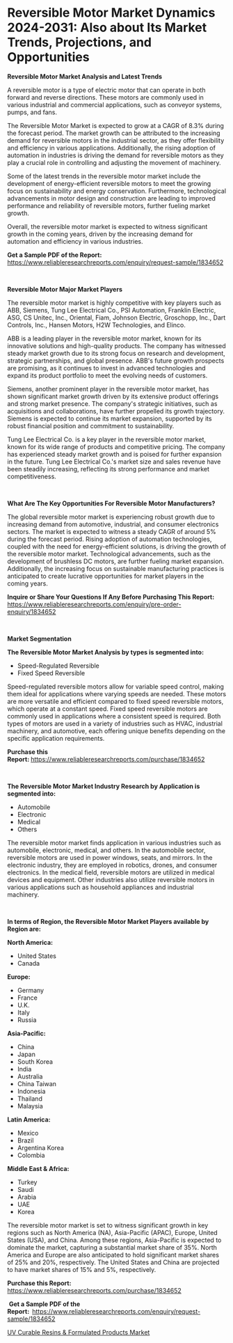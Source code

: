<p><h1>Reversible Motor Market Dynamics 2024-2031: Also about Its Market Trends, Projections, and Opportunities</h1></p><p><strong>Reversible Motor Market Analysis and Latest Trends</strong></p>
<p><p>A reversible motor is a type of electric motor that can operate in both forward and reverse directions. These motors are commonly used in various industrial and commercial applications, such as conveyor systems, pumps, and fans.</p><p>The Reversible Motor Market is expected to grow at a CAGR of 8.3% during the forecast period. The market growth can be attributed to the increasing demand for reversible motors in the industrial sector, as they offer flexibility and efficiency in various applications. Additionally, the rising adoption of automation in industries is driving the demand for reversible motors as they play a crucial role in controlling and adjusting the movement of machinery.</p><p>Some of the latest trends in the reversible motor market include the development of energy-efficient reversible motors to meet the growing focus on sustainability and energy conservation. Furthermore, technological advancements in motor design and construction are leading to improved performance and reliability of reversible motors, further fueling market growth.</p><p>Overall, the reversible motor market is expected to witness significant growth in the coming years, driven by the increasing demand for automation and efficiency in various industries.</p></p>
<p><strong>Get a Sample PDF of the Report:&nbsp;</strong> <a href="https://www.reliableresearchreports.com/enquiry/request-sample/1834652">https://www.reliableresearchreports.com/enquiry/request-sample/1834652</a></p>
<p>&nbsp;</p>
<p><strong>Reversible Motor Major Market Players</strong></p>
<p><p>The reversible motor market is highly competitive with key players such as ABB, Siemens, Tung Lee Electrical Co., PSI Automation, Franklin Electric, ASG, CS Unitec, Inc., Oriental, Fiam, Johnson Electric, Groschopp, Inc., Dart Controls, Inc., Hansen Motors, H2W Technologies, and Elinco.</p><p>ABB is a leading player in the reversible motor market, known for its innovative solutions and high-quality products. The company has witnessed steady market growth due to its strong focus on research and development, strategic partnerships, and global presence. ABB's future growth prospects are promising, as it continues to invest in advanced technologies and expand its product portfolio to meet the evolving needs of customers.</p><p>Siemens, another prominent player in the reversible motor market, has shown significant market growth driven by its extensive product offerings and strong market presence. The company's strategic initiatives, such as acquisitions and collaborations, have further propelled its growth trajectory. Siemens is expected to continue its market expansion, supported by its robust financial position and commitment to sustainability.</p><p>Tung Lee Electrical Co. is a key player in the reversible motor market, known for its wide range of products and competitive pricing. The company has experienced steady market growth and is poised for further expansion in the future. Tung Lee Electrical Co.'s market size and sales revenue have been steadily increasing, reflecting its strong performance and market competitiveness.</p></p>
<p>&nbsp;</p>
<p><strong>What Are The Key Opportunities For Reversible Motor Manufacturers?</strong></p>
<p><p>The global reversible motor market is experiencing robust growth due to increasing demand from automotive, industrial, and consumer electronics sectors. The market is expected to witness a steady CAGR of around 5% during the forecast period. Rising adoption of automation technologies, coupled with the need for energy-efficient solutions, is driving the growth of the reversible motor market. Technological advancements, such as the development of brushless DC motors, are further fueling market expansion. Additionally, the increasing focus on sustainable manufacturing practices is anticipated to create lucrative opportunities for market players in the coming years.</p></p>
<p><strong>Inquire or Share Your Questions If Any Before Purchasing This Report:</strong> <a href="https://www.reliableresearchreports.com/enquiry/pre-order-enquiry/1834652">https://www.reliableresearchreports.com/enquiry/pre-order-enquiry/1834652</a></p>
<p>&nbsp;</p>
<p><strong>Market Segmentation</strong></p>
<p><strong>The Reversible Motor Market Analysis by types is segmented into:</strong></p>
<p><ul><li>Speed-Regulated Reversible</li><li>Fixed Speed Reversible</li></ul></p>
<p><p>Speed-regulated reversible motors allow for variable speed control, making them ideal for applications where varying speeds are needed. These motors are more versatile and efficient compared to fixed speed reversible motors, which operate at a constant speed. Fixed speed reversible motors are commonly used in applications where a consistent speed is required. Both types of motors are used in a variety of industries such as HVAC, industrial machinery, and automotive, each offering unique benefits depending on the specific application requirements.</p></p>
<p><strong>Purchase this Report:&nbsp;</strong><a href="https://www.reliableresearchreports.com/purchase/1834652">https://www.reliableresearchreports.com/purchase/1834652</a></p>
<p>&nbsp;</p>
<p><strong>The Reversible Motor Market Industry Research by Application is segmented into:</strong></p>
<p><ul><li>Automobile</li><li>Electronic</li><li>Medical</li><li>Others</li></ul></p>
<p><p>The reversible motor market finds application in various industries such as automobile, electronic, medical, and others. In the automobile sector, reversible motors are used in power windows, seats, and mirrors. In the electronic industry, they are employed in robotics, drones, and consumer electronics. In the medical field, reversible motors are utilized in medical devices and equipment. Other industries also utilize reversible motors in various applications such as household appliances and industrial machinery.</p></p>
<p>&nbsp;</p>
<p><strong>In terms of Region, the Reversible Motor Market Players available by Region are:</strong></p>
<p>
    <p> <strong> North America: </strong>
        <ul>
            <li>United States</li>
            <li>Canada</li>
        </ul>
        </p> 
    <p> <strong> Europe: </strong>
        <ul>
            <li>Germany</li>
            <li>France</li>
            <li>U.K.</li>
            <li>Italy</li>
            <li>Russia</li>
        </ul>
        </p> 
    <p> <strong> Asia-Pacific: </strong>
        <ul>
            <li>China</li>
            <li>Japan</li>
            <li>South Korea</li>
            <li>India</li>
            <li>Australia</li>
            <li>China Taiwan</li>
            <li>Indonesia</li>
            <li>Thailand</li>
            <li>Malaysia</li>
        </ul>
        </p> 
    <p> <strong> Latin America: </strong>
        <ul>
            <li>Mexico</li>
            <li>Brazil</li>
            <li>Argentina Korea</li>
            <li>Colombia</li>
        </ul>
        </p> 
    <p> <strong> Middle East & Africa: </strong>
        <ul>
            <li>Turkey</li>
            <li>Saudi</li>
            <li>Arabia</li>
            <li>UAE</li>
            <li>Korea</li>
        </ul>
    </p>
    </p>
<p><p>The reversible motor market is set to witness significant growth in key regions such as North America (NA), Asia-Pacific (APAC), Europe, United States (USA), and China. Among these regions, Asia-Pacific is expected to dominate the market, capturing a substantial market share of 35%. North America and Europe are also anticipated to hold significant market shares of 25% and 20%, respectively. The United States and China are projected to have market shares of 15% and 5%, respectively.</p></p>
<p><strong>Purchase this Report: </strong><a href="https://www.reliableresearchreports.com/purchase/1834652">https://www.reliableresearchreports.com/purchase/1834652</a></p>
<p>&nbsp;<strong>Get a Sample PDF of the Report:&nbsp;&nbsp;</strong><a href="https://www.reliableresearchreports.com/enquiry/request-sample/1834652">https://www.reliableresearchreports.com/enquiry/request-sample/1834652</a></p>
<p><strong></strong></p>
<p><p><a href="https://gamy-alyssum-396.notion.site/UV-Curable-Resins-Formulated-Products-Market-Research-Report-Reveals-The-Latest-Trends-And-Opportu-a98daac064884f0e9807216889aa0c70">UV Curable Resins & Formulated Products Market</a></p></p>